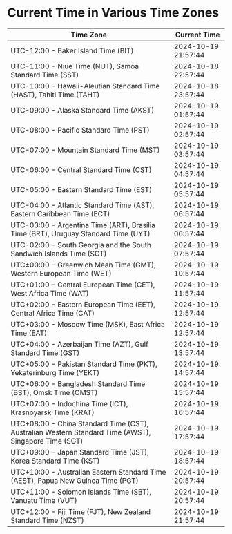 # Current Time in Various Time Zones

| Time Zone | Current Time |
|-----------|--------------|
| UTC-12:00 - Baker Island Time (BIT) | 2024-10-19 21:57:44 |
| UTC-11:00 - Niue Time (NUT), Samoa Standard Time (SST) | 2024-10-18 22:57:44 |
| UTC-10:00 - Hawaii-Aleutian Standard Time (HAST), Tahiti Time (TAHT) | 2024-10-18 23:57:44 |
| UTC-09:00 - Alaska Standard Time (AKST) | 2024-10-19 01:57:44 |
| UTC-08:00 - Pacific Standard Time (PST) | 2024-10-19 02:57:44 |
| UTC-07:00 - Mountain Standard Time (MST) | 2024-10-19 03:57:44 |
| UTC-06:00 - Central Standard Time (CST) | 2024-10-19 04:57:44 |
| UTC-05:00 - Eastern Standard Time (EST) | 2024-10-19 05:57:44 |
| UTC-04:00 - Atlantic Standard Time (AST), Eastern Caribbean Time (ECT) | 2024-10-19 06:57:44 |
| UTC-03:00 - Argentina Time (ART), Brasília Time (BRT), Uruguay Standard Time (UYT) | 2024-10-19 06:57:44 |
| UTC-02:00 - South Georgia and the South Sandwich Islands Time (SGT) | 2024-10-19 07:57:44 |
| UTC±00:00 - Greenwich Mean Time (GMT), Western European Time (WET) | 2024-10-19 10:57:44 |
| UTC+01:00 - Central European Time (CET), West Africa Time (WAT) | 2024-10-19 11:57:44 |
| UTC+02:00 - Eastern European Time (EET), Central Africa Time (CAT) | 2024-10-19 12:57:44 |
| UTC+03:00 - Moscow Time (MSK), East Africa Time (EAT) | 2024-10-19 12:57:44 |
| UTC+04:00 - Azerbaijan Time (AZT), Gulf Standard Time (GST) | 2024-10-19 13:57:44 |
| UTC+05:00 - Pakistan Standard Time (PKT), Yekaterinburg Time (YEKT) | 2024-10-19 14:57:44 |
| UTC+06:00 - Bangladesh Standard Time (BST), Omsk Time (OMST) | 2024-10-19 15:57:44 |
| UTC+07:00 - Indochina Time (ICT), Krasnoyarsk Time (KRAT) | 2024-10-19 16:57:44 |
| UTC+08:00 - China Standard Time (CST), Australian Western Standard Time (AWST), Singapore Time (SGT) | 2024-10-19 17:57:44 |
| UTC+09:00 - Japan Standard Time (JST), Korea Standard Time (KST) | 2024-10-19 18:57:44 |
| UTC+10:00 - Australian Eastern Standard Time (AEST), Papua New Guinea Time (PGT) | 2024-10-19 20:57:44 |
| UTC+11:00 - Solomon Islands Time (SBT), Vanuatu Time (VUT) | 2024-10-19 20:57:44 |
| UTC+12:00 - Fiji Time (FJT), New Zealand Standard Time (NZST) | 2024-10-19 21:57:44 |
